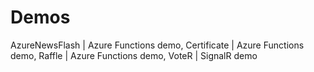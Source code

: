 # Demos

AzureNewsFlash | Azure Functions demo, 
Certificate	 | Azure Functions demo,
Raffle | Azure Functions demo,
VoteR	| SignalR demo
